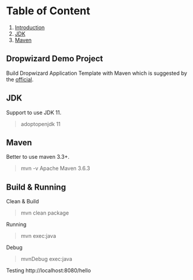 # Table of Content
1. [Introduction](#introduction)
2. [JDK](#jdk)
3. [Maven](#maven)


## Dropwizard Demo Project <a name="introduction"></a>
Build Dropwizard Application Template with Maven which is suggested by the [official](https://www.dropwizard.io/en/latest/getting-started.html#setting-up-using-maven).

## JDK <a name="jdk"></a>
Support to use JDK 11.
> adoptopenjdk 11

## Maven <a name="maven"></a>
Better to use maven 3.3+. 
> mvn -v
> Apache Maven 3.6.3

## Build & Running
Clean & Build
> mvn clean package

Running
> mvn exec:java

Debug
> mvnDebug exec:java

Testing
http://localhost:8080/hello
